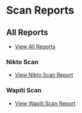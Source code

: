 # Scan Reports

## All Reports

- [View All Reports](https://raw.githack.com/dotCMS/core-test-results/release-23.06/pentest/2023-07-03/index.html)
### Nikto Scan

- [View Nikto Scan Report](https://raw.githack.com/dotCMS/core-test-results/release-23.06/pentest/2023-07-03/nikto_scan.html)
### Wapiti Scan

- [View Wapiti Scan Report](https://raw.githack.com/dotCMS/core-test-results/release-23.06/pentest/2023-07-03/wapiti_scan.html)
